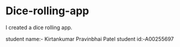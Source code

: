 # Dice-rolling-app
I created a dice rolling app.

student name:- Kirtankumar Pravinbhai Patel
student id:-A00255697
